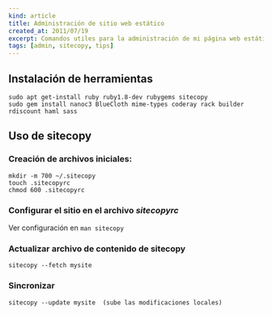 ```yaml
---
kind: article
title: Administración de sitio web estático
created_at: 2011/07/19
excerpt: Comandos utiles para la administración de mi página web estática
tags: [admin, sitecopy, tips]
---
```


## Instalación de herramientas

    sudo apt get-install ruby ruby1.8-dev rubygems sitecopy
    sudo gem install nanoc3 BlueCloth mime-types coderay rack builder rdiscount haml sass

## Uso de sitecopy
### Creación de archivos iniciales: 
	mkdir -m 700 ~/.sitecopy
	touch .sitecopyrc
	chmod 600 .sitecopyrc

### Configurar el sitio en el archivo _sitecopyrc_
Ver configuración en `man sitecopy`

### Actualizar archivo de contenido de sitecopy
	sitecopy --fetch mysite

### Sincronizar
 	sitecopy --update mysite  (sube las modificaciones locales)

